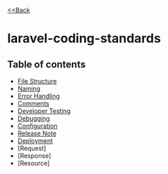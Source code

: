 [<<Back](../README.md)

# laravel-coding-standards

## Table of contents

- [File Structure](./file_structure/file_structure.md)
- [Naming](./naming/naming.md)
- [Error Handling](./error_handling/error_handling.md)
- [Comments](./comments/comment.md)
- [Developer Testing](./developer-testing/developer-testing.md)
- [Debugging](./debugging/debugging.md)
- [Configuration](./configuration/configuration.md)
- [Release Note](./release-note/release-note.md)
- [Deployment](./deployment/deployment.md)
- [Request]
- [Response]
- [Resource]
